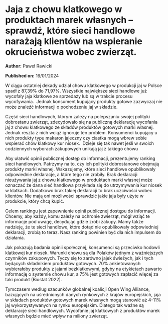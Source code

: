 # Jaja z chowu klatkowego w produktach marek własnych – sprawdź, które sieci handlowe narażają klientów na wspieranie okrucieństwa wobec zwierząt.

**Author:** Paweł Rawicki

**Published on:** <span class="ml-10 mb-10">16/01/2024</span>

W ciągu ostatniej dekady udział chowu klatkowego w produkcji jaj w Polsce spadł z 87,39% do 71,97%. Wszystkie największe sieci handlowe już wycofały jaja klatkowe ze sprzedaży lub są w trakcie procesu wycofywania.  Jednak konsument kupujący produkty gotowe zazwyczaj nie może znaleźć informacji o pochodzeniu jaj w składzie.

Część sieci handlowych, którym zależy na polepszaniu swojej polityki dobrostanu zwierząt, zdecydowało się na publiczną deklarację wycofania jaj z chowu klatkowego ze składów produktów gotowych marki własnej. Jednak reszta z nich wciąż ignoruje ten problem. Konsumenci kupujący u nich produkty typu makaron jajeczny czy ciastka mogą wbrew sobie wspierać chów klatkowy kur niosek.  Dzieje się tak nawet jeśli w swoich codziennych wyborach zakupowych unikają jaj z takiego chowu

Aby ułatwić opinii publicznej dostęp do informacji, prezentujemy ranking sieci handlowych. Patrzymy na to, czy ich polityki dobrostanowe obejmują produkty marki własnej. Wskazujemy, które sieci handlowe opublikowały odpowiednie deklaracje, a które tego nie zrobiły. Brak deklaracji nieużywania jaj z chowu klatkowego w produktach marki własnej może oznaczać że dana sieć handlowa przykłada się do utrzymywania kur niosek w klatkach. Dodatkowo brak takiej deklaracji to brak uczciwości wobec klientów. Nie mają oni możliwości sprawdzić jakie jaja były użyte w produkcie, który chcą kupić.

Celem rankingu jest zapewnienie opinii publicznej dostępu do informacji. Chcemy, aby każdy, komu zależy na ochronie zwierząt, mógł wziąć te informacje pod uwagę, decydując gdzie zrobi zakupy. Mamy także nadzieję, że te sieci handlowe, które dotąd nie opublikowały odpowiedniej deklaracji, zrobią to teraz. Nasz ranking powinien być dla nich impulsem do działania.

Jak pokazują badania opinii społecznej, konsumenci są przeciwko hodowli klatkowej kur niosek. Warunki chowu są dla Polaków jednym z ważniejszych czynników zakupowych. Tyczy się to zarówno jajek świeżych, jak i tych będących składnikiem produktów gotowych. 70% ankietowanych wybierałoby produkty z jajami bezklatkowymi, gdyby na etykietach zawarto informację o systemie chowu kur, a 75% jest gotowych zapłacić więcej za taki produkt (Biostat 2022).

Tymczasem według szacunków globalnej koalicji Open Wing Alliance, bazujących na uśrednionych danych rynkowych z krajów europejskich, jaja w składach produktów gotowych marek własnych mogą stanowić aż 4-11% jaj wykorzystywanych na rynku europejskim.  Dlatego tak ważne są deklaracje sieci handlowych. Wycofanie jaj klatkowych z produktów marek własnych będzie mieć wpływ na miliony zwierząt.

